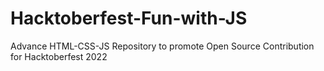 # Hacktoberfest-Fun-with-JS
Advance HTML-CSS-JS Repository to promote Open Source Contribution for Hacktoberfest 2022
